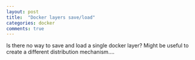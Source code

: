 ```yaml
---
layout: post
title:  "Docker layers save/load"
categories: docker
comments: true
---
```


Is there no way to save and load a single docker layer? Might be useful to create a different distribution mechanism....